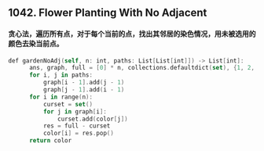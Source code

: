 ## 1042. Flower Planting With No Adjacent
#### 贪心法，遍历所有点，对于每个当前的点，找出其邻居的染色情况，用未被选用的颜色去染当前点。

```swift
def gardenNoAdj(self, n: int, paths: List[List[int]]) -> List[int]:
      ans, graph, full = [0] * n, collections.defaultdict(set), {1, 2, 3, 4}
      for i, j in paths:
          graph[i - 1].add(j - 1)
          graph[j - 1].add(i - 1)
      for i in range(n):
          curset = set()
          for j in graph[i]:
              curset.add(color[j])
          res = full - curset
          color[i] = res.pop()
      return color
```
